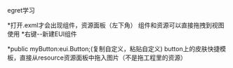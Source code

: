 egret学习

*打开.exml才会出现组件，资源面板（左下角）
 组件和资源可以直接拖拽到视图使用
 *右键--新建EUI组件
 
*public myButton:eui.Button;(复制自定义，粘贴自定义)
 button上的皮肤快捷模板，直接从resource资源面板中拖入图片（不是拖工程里的资源）


